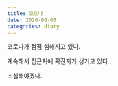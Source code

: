```yaml
---
title: 코로나
date: 2020-06-05
categories: diary
---
```


코로나가 점점 심해지고 있다.

계속해서 집근처에 확진자가 생기고 있다..

조심해야겠다..
